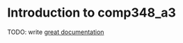 # Introduction to comp348_a3

TODO: write [great documentation](http://jacobian.org/writing/what-to-write/)
